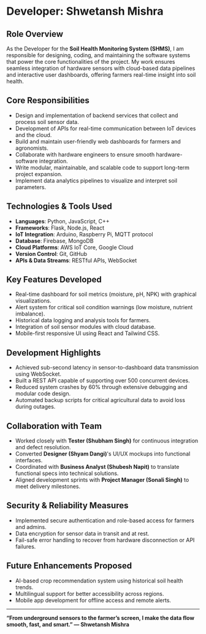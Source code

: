 # Developer: Shwetansh Mishra

## Role Overview
As the Developer for the **Soil Health Monitoring System (SHMS)**, I am responsible for designing, coding, and maintaining the software systems that power the core functionalities of the project. My work ensures seamless integration of hardware sensors with cloud-based data pipelines and interactive user dashboards, offering farmers real-time insight into soil health.

## Core Responsibilities
- Design and implementation of backend services that collect and process soil sensor data.
- Development of APIs for real-time communication between IoT devices and the cloud.
- Build and maintain user-friendly web dashboards for farmers and agronomists.
- Collaborate with hardware engineers to ensure smooth hardware-software integration.
- Write modular, maintainable, and scalable code to support long-term project expansion.
- Implement data analytics pipelines to visualize and interpret soil parameters.

## Technologies & Tools Used
- **Languages**: Python, JavaScript, C++
- **Frameworks**: Flask, Node.js, React
- **IoT Integration**: Arduino, Raspberry Pi, MQTT protocol
- **Database**: Firebase, MongoDB
- **Cloud Platforms**: AWS IoT Core, Google Cloud
- **Version Control**: Git, GitHub
- **APIs & Data Streams**: RESTful APIs, WebSocket

## Key Features Developed
- Real-time dashboard for soil metrics (moisture, pH, NPK) with graphical visualizations.
- Alert system for critical soil condition warnings (low moisture, nutrient imbalance).
- Historical data logging and analysis tools for farmers.
- Integration of soil sensor modules with cloud database.
- Mobile-first responsive UI using React and Tailwind CSS.

## Development Highlights
- Achieved sub-second latency in sensor-to-dashboard data transmission using WebSocket.
- Built a REST API capable of supporting over 500 concurrent devices.
- Reduced system crashes by 60% through extensive debugging and modular code design.
- Automated backup scripts for critical agricultural data to avoid loss during outages.

## Collaboration with Team
- Worked closely with **Tester (Shubham Singh)** for continuous integration and defect resolution.
- Converted **Designer (Shyam Dangi)**'s UI/UX mockups into functional interfaces.
- Coordinated with **Business Analyst (Shubesh Napit)** to translate functional specs into technical solutions.
- Aligned development sprints with **Project Manager (Sonali Singh)** to meet delivery milestones.

## Security & Reliability Measures
- Implemented secure authentication and role-based access for farmers and admins.
- Data encryption for sensor data in transit and at rest.
- Fail-safe error handling to recover from hardware disconnection or API failures.

## Future Enhancements Proposed
- AI-based crop recommendation system using historical soil health trends.
- Multilingual support for better accessibility across regions.
- Mobile app development for offline access and remote alerts.
---

**“From underground sensors to the farmer’s screen, I make the data flow smooth, fast, and smart.” — Shwetansh Mishra**
